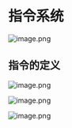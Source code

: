 # 指令系统

![image.png](http://ww1.sinaimg.cn/large/006Uqzbtly1ggbuk9g2uvj30zn0gegsx.jpg)

## 指令的定义

![image.png](http://ww1.sinaimg.cn/large/006Uqzbtly1ggbv1l69jaj31860l14pk.jpg)

![image.png](http://ww1.sinaimg.cn/large/006Uqzbtly1ggbxbwpqa0j316c0qrgzo.jpg)

![image.png](http://ww1.sinaimg.cn/large/006Uqzbtly1ggbxh4o6t5j31bp0re4qp.jpg)

